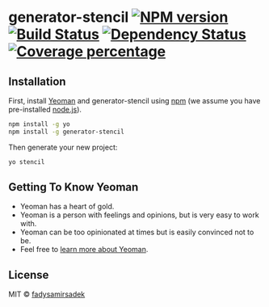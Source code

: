 # generator-stencil [![NPM version][npm-image]][npm-url] [![Build Status][travis-image]][travis-url] [![Dependency Status][daviddm-image]][daviddm-url] [![Coverage percentage][coveralls-image]][coveralls-url]
> 

## Installation

First, install [Yeoman](http://yeoman.io) and generator-stencil using [npm](https://www.npmjs.com/) (we assume you have pre-installed [node.js](https://nodejs.org/)).

```bash
npm install -g yo
npm install -g generator-stencil
```

Then generate your new project:

```bash
yo stencil
```

## Getting To Know Yeoman

 * Yeoman has a heart of gold.
 * Yeoman is a person with feelings and opinions, but is very easy to work with.
 * Yeoman can be too opinionated at times but is easily convinced not to be.
 * Feel free to [learn more about Yeoman](http://yeoman.io/).

## License

MIT © [fadysamirsadek]()


[npm-image]: https://badge.fury.io/js/generator-stencil.svg
[npm-url]: https://npmjs.org/package/generator-stencil
[travis-image]: https://travis-ci.org/FadySamirSadek/generator-stencil.svg?branch=master
[travis-url]: https://travis-ci.org/FadySamirSadek/generator-stencil
[daviddm-image]: https://david-dm.org/FadySamirSadek/generator-stencil.svg?theme=shields.io
[daviddm-url]: https://david-dm.org/FadySamirSadek/generator-stencil
[coveralls-image]: https://coveralls.io/repos/FadySamirSadek/generator-stencil/badge.svg
[coveralls-url]: https://coveralls.io/r/FadySamirSadek/generator-stencil
